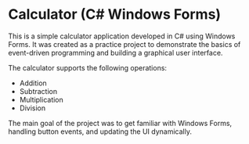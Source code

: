 # Calculator (C# Windows Forms)

This is a simple calculator application developed in C# using Windows Forms.
It was created as a practice project to demonstrate the basics of event-driven programming and building a graphical user interface.

The calculator supports the following operations:
- Addition
- Subtraction
- Multiplication
- Division

The main goal of the project was to get familiar with Windows Forms, handling button events, and updating the UI dynamically.
